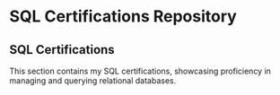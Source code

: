 # SQL Certifications Repository

## SQL Certifications

This section contains my SQL certifications, showcasing proficiency in managing and querying relational databases.
